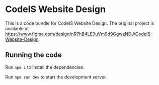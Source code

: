 
  # CodeIS Website Design

  This is a code bundle for CodeIS Website Design. The original project is available at https://www.figma.com/design/nR7hB4LE9uVm9d9GgwzNDJ/CodeIS-Website-Design.

  ## Running the code

  Run `npm i` to install the dependencies.

  Run `npm run dev` to start the development server.
  